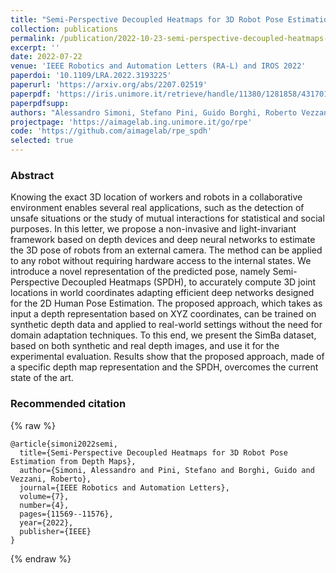 ```yaml
---
title: "Semi-Perspective Decoupled Heatmaps for 3D Robot Pose Estimation from Depth Maps"
collection: publications
permalink: /publication/2022-10-23-semi-perspective-decoupled-heatmaps-for-3d-robot-pose-estimation-from-depth-maps
excerpt: ''
date: 2022-07-22
venue: 'IEEE Robotics and Automation Letters (RA-L) and IROS 2022'
paperdoi: '10.1109/LRA.2022.3193225'
paperurl: 'https://arxiv.org/abs/2207.02519'
paperpdf: 'https://iris.unimore.it/retrieve/handle/11380/1281858/431701/SPDH_RA-L_2022.pdf'
paperpdfsupp:
authors: "Alessandro Simoni, Stefano Pini, Guido Borghi, Roberto Vezzani"
projectpage: 'https://aimagelab.ing.unimore.it/go/rpe'
code: 'https://github.com/aimagelab/rpe_spdh'
selected: true
---
```


### Abstract
Knowing the exact 3D location of workers and robots in a collaborative environment enables several real applications, 
such as the detection of unsafe situations or the study of mutual interactions for statistical and social purposes. 
In this letter, we propose a non-invasive and light-invariant framework based on depth devices and deep neural networks to estimate the 3D pose of robots from an external camera. 
The method can be applied to any robot without requiring hardware access to the internal states. 
We introduce a novel representation of the predicted pose, namely Semi-Perspective Decoupled Heatmaps (SPDH), to accurately compute 3D joint locations in world coordinates adapting efficient deep networks designed for the 2D Human Pose Estimation. 
The proposed approach, which takes as input a depth representation based on XYZ coordinates, can be trained on synthetic depth data and applied to real-world settings without the need for domain adaptation techniques. 
To this end, we present the SimBa dataset, based on both synthetic and real depth images, and use it for the experimental evaluation. 
Results show that the proposed approach, made of a specific depth map representation and the SPDH, overcomes the current state of the art.

### Recommended citation
{% raw %}
```
@article{simoni2022semi,
  title={Semi-Perspective Decoupled Heatmaps for 3D Robot Pose Estimation from Depth Maps},
  author={Simoni, Alessandro and Pini, Stefano and Borghi, Guido and Vezzani, Roberto},
  journal={IEEE Robotics and Automation Letters},
  volume={7},
  number={4},
  pages={11569--11576},
  year={2022},
  publisher={IEEE}
}
```
{% endraw %}
